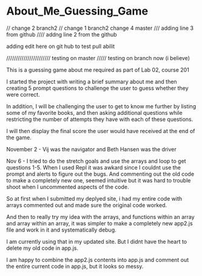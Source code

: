 # About_Me_Guessing_Game

// change 2 branch2
// change 1 branch2
change 4 master
/// adding line 3 from github
//// addng line 2 from the github

adding edit here on git hub to test pull abilit

/////////////////////// testing on master
///// testing on branch now (i believe)


This is a guessing game about me required as part of Lab 02, course 201

I started the project with writing a brief summary about me and then creating 5 prompt questions to challenge the user to guess whether they were correct. 

In addition, I will be challenging the user to get to know me further by listing some of my favorite books, and then asking additional questions while restricting the number of attempts they have with each of these questions. 

I will then display the final score the user would have received at the end of the game. 

November 2 - Vij was the navigator and Beth Hansen was the driver

Nov 6 - I tried to do the stretch goals and use the arrays and loop to get questions 1-5.  When I used Repl it was awkard since I couldnt use the prompt and alerts to figure out the bugs.  And commenting out the old code to make a completely new one, seemed intuitive but it was hard to trouble shoot when I uncommented aspects of the code.  

So at first when I submitted my deplyed site, i had my entire code with arrays commented out and made sure the original code worked.

And then to really try my idea with the arrays, and functions within an array and array within an array, it was simpler to make a completely new app2.js file and work in it and systematically debug.  

I am currently using that in my updated site.  But I didnt have the heart to delete my old code in app.js.

I am happy to combine the app2.js contents into app.js and comment out the entire current code in app.js, but it looks so messy. 

